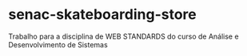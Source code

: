 # senac-skateboarding-store
Trabalho para a disciplina de WEB STANDARDS do curso de Análise e Desenvolvimento de Sistemas
